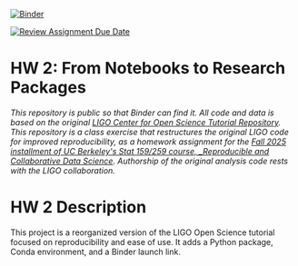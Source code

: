 [![Binder](https://mybinder.org/badge_logo.svg)](https://mybinder.org/v2/gh/UCB-stat-159-f25/hw-2-megandhillon5/HEAD?labpath=LOSC_Event_tutorial.ipynb)




[![Review Assignment Due Date](https://classroom.github.com/assets/deadline-readme-button-22041afd0340ce965d47ae6ef1cefeee28c7c493a6346c4f15d667ab976d596c.svg)](https://classroom.github.com/a/y12QcJaO)
# HW 2: From Notebooks to Research Packages

_This repository is public so that Binder can find it. All code and data is based on the original [LIGO Center for Open Science Tutorial Repository](https://github.com/losc-tutorial/LOSC_Event_tutorial). This repository is a class exercise that restructures the original LIGO code for improved reproducibility, as a homework assignment for the [Fall 2025 installment of UC Berkeley's Stat 159/259 course, _Reproducible and Collaborative Data Science](https://ucb-stat-159-f25.github.io/site/). Authorship of the original analysis code rests with the LIGO collaboration._

# HW 2 Description
This project is a reorganized version of the LIGO Open Science tutorial focused on reproducibility and ease of use. It adds a Python package, Conda environment, and a Binder launch link.
